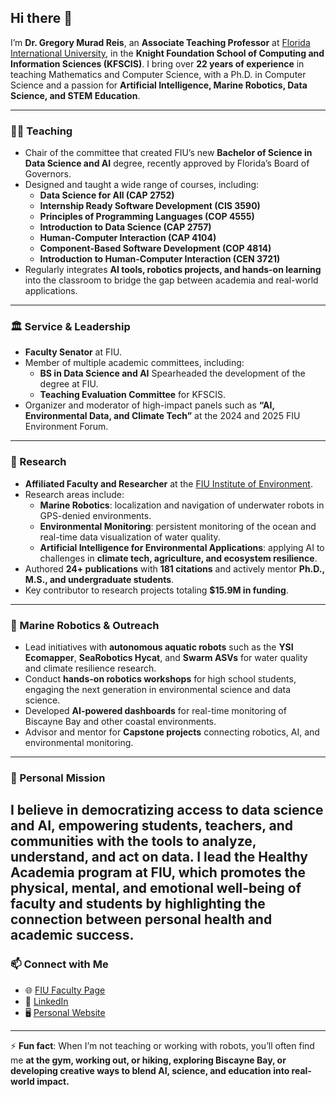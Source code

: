 ## Hi there 👋

I’m **Dr. Gregory Murad Reis**, an **Associate Teaching Professor** at [Florida International University](https://www.fiu.edu/), in the **Knight Foundation School of Computing and Information Sciences (KFSCIS)**. I bring over **22 years of experience** in teaching Mathematics and Computer Science, with a Ph.D. in Computer Science and a passion for **Artificial Intelligence, Marine Robotics, Data Science, and STEM Education**.

---

### 👨‍🏫 Teaching
- Chair of the committee that created FIU’s new **Bachelor of Science in Data Science and AI** degree, recently approved by Florida’s Board of Governors.  
- Designed and taught a wide range of courses, including:
  - **Data Science for All (CAP 2752)**
  - **Internship Ready Software Development (CIS 3590)**
  - **Principles of Programming Languages (COP 4555)**
  - **Introduction to Data Science (CAP 2757)**  
  - **Human-Computer Interaction (CAP 4104)**  
  - **Component-Based Software Development (COP 4814)**  
  - **Introduction to Human-Computer Interaction (CEN 3721)**
- Regularly integrates **AI tools, robotics projects, and hands-on learning** into the classroom to bridge the gap between academia and real-world applications.  

---

### 🏛️ Service & Leadership
- **Faculty Senator** at FIU.  
- Member of multiple academic committees, including:
  - **BS in Data Science and AI** Spearheaded the development of the degree at FIU.  
  - **Teaching Evaluation Committee** for KFSCIS.  
- Organizer and moderator of high-impact panels such as **“AI, Environmental Data, and Climate Tech”** at the 2024 and 2025 FIU Environment Forum.  

---

### 🔬 Research
- **Affiliated Faculty and Researcher** at the [FIU Institute of Environment](https://environment.fiu.edu/).  
- Research areas include:
  - **Marine Robotics**: localization and navigation of underwater robots in GPS-denied environments.  
  - **Environmental Monitoring**: persistent monitoring of the ocean and real-time data visualization of water quality.  
  - **Artificial Intelligence for Environmental Applications**: applying AI to challenges in **climate tech, agriculture, and ecosystem resilience**.  
- Authored **24+ publications** with **181 citations** and actively mentor **Ph.D., M.S., and undergraduate students**.  
- Key contributor to research projects totaling **$15.9M in funding**.  

---

### 🌊 Marine Robotics & Outreach
- Lead initiatives with **autonomous aquatic robots** such as the **YSI Ecomapper**, **SeaRobotics Hycat**, and **Swarm ASVs** for water quality and climate resilience research.  
- Conduct **hands-on robotics workshops** for high school students, engaging the next generation in environmental science and data science.  
- Developed **AI-powered dashboards** for real-time monitoring of Biscayne Bay and other coastal environments.  
- Advisor and mentor for **Capstone projects** connecting robotics, AI, and environmental monitoring.  

---

### 🌱 Personal Mission
I believe in **democratizing access to data science and AI**, empowering students, teachers, and communities with the tools to analyze, understand, and act on data. I lead the **Healthy Academia** program at FIU, which promotes the physical, mental, and emotional well-being of faculty and students by highlighting the connection between personal health and academic success.
---

### 📫 Connect with Me
- 🌐 [FIU Faculty Page](https://www.cis.fiu.edu/faculty-staff/gregory-reis/)  
- 💼 [LinkedIn](https://www.linkedin.com/in/gregorymuradreis/)  
- 🖥️ [Personal Website](http://gregorymurad.streamlit.app)  

---

⚡ **Fun fact**: When I’m not teaching or working with robots, you’ll often find me **at the gym, working out, or hiking, exploring Biscayne Bay, or developing creative ways to blend AI, science, and education into real-world impact.**
